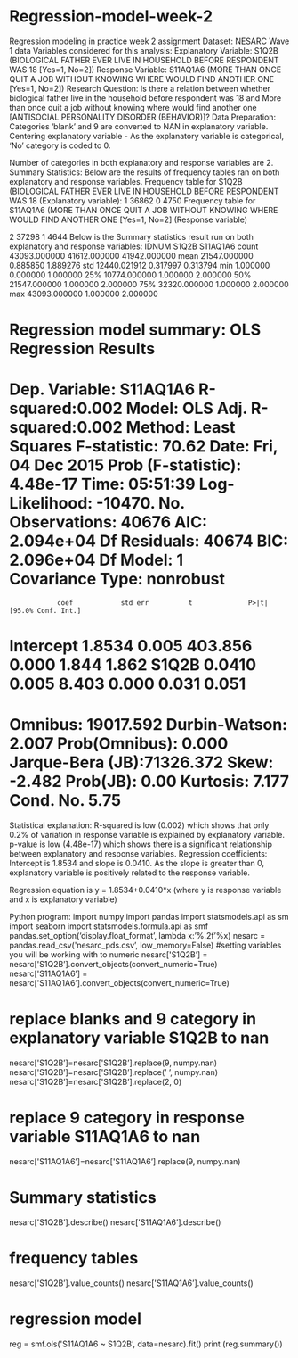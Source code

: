 # Regression-model-week-2
Regression modeling in practice week 2 assignment
Dataset: NESARC Wave 1 data
Variables considered for this analysis:
Explanatory Variable: 
S1Q2B (BIOLOGICAL FATHER EVER LIVE IN HOUSEHOLD BEFORE RESPONDENT WAS 18 [Yes=1, No=2])
Response Variable: 
S11AQ1A6 (MORE THAN ONCE QUIT A JOB WITHOUT KNOWING WHERE WOULD FIND ANOTHER ONE [Yes=1, No=2])
Research Question: 
Is there a relation between whether biological father live in the household before respondent was 18  and More than once quit a job without knowing where would find another one [ANTISOCIAL PERSONALITY DISORDER (BEHAVIOR)]?
Data Preparation:
Categories ‘blank’ and 9 are converted to NAN in explanatory variable.
Centering explanatory variable - As the explanatory variable is categorical, ‘No’ category is coded to 0.

Number of categories in both explanatory and response variables are 2.
Summary Statistics:
Below are the results of frequency tables ran on both explanatory and response variables.
Frequency table for S1Q2B (BIOLOGICAL FATHER EVER LIVE IN HOUSEHOLD BEFORE RESPONDENT WAS 18 (Explanatory variable):
1    36862 
0     4750
Frequency table for S11AQ1A6 (MORE THAN ONCE QUIT A JOB WITHOUT KNOWING WHERE WOULD FIND ANOTHER ONE  [Yes=1, No=2] (Response variable)

2    37298 
1     4644
Below is the Summary statistics result run on both explanatory and response variables:
            IDNUM             	S1Q2B        	S11AQ1A6
count  43093.000000  41612.000000  41942.000000
mean   21547.000000      0.885850      1.889276
std    12440.021912          0.317997      0.313794
min        1.000000         	0.000000       1.000000
25%    10774.000000      1.000000      2.000000
50%    21547.000000      1.000000      2.000000
75%    32320.000000      1.000000      2.000000
max    43093.000000      1.000000      2.000000

Regression model summary:
OLS Regression Results                            
=============================================================
Dep. Variable: S11AQ1A6                                   	R-squared:0.002
Model: OLS                                                         	Adj. R-squared:0.002
Method: Least Squares                                       	F-statistic: 70.62
Date: Fri, 04 Dec 2015                                        	Prob (F-statistic): 4.48e-17
Time: 05:51:39                                                    	Log-Likelihood: -10470.
No. Observations: 40676                                    	AIC: 2.094e+04
Df Residuals: 40674                                           	BIC: 2.096e+04
Df Model: 1                                         
Covariance Type: nonrobust                                         
=============================================================
                coef        	std err          t          	P>|t|      [95.0% Conf. Int.]

Intercept      1.8534      0.005    403.856      0.000        1.844     1.862
S1Q2B         0.0410     0.005      8.403        0.000         0.031     0.051
=============================================================
Omnibus: 19017.592                                            	Durbin-Watson: 2.007
Prob(Omnibus): 0.000                                          	Jarque-Bera (JB):71326.372
Skew: -2.482                                                         	Prob(JB): 0.00
Kurtosis: 7.177                                                      	Cond. No. 5.75
=============================================================
Statistical explanation:
R-squared is low (0.002) which shows that only 0.2% of variation in response variable is explained by explanatory variable.
p-value is low (4.48e-17) which shows there is a significant relationship between explanatory and response variables.
Regression coefficients: Intercept is 1.8534 and slope is 0.0410. As the slope is greater than 0, explanatory variable is positively related to the response variable. 

Regression equation is y = 1.8534+0.0410*x (where y is response variable and x is explanatory variable)


Python program:
import numpy
import pandas
import statsmodels.api as sm
import seaborn
import statsmodels.formula.api as smf
pandas.set_option(‘display.float_format’, lambda x:’%.2f’%x)
nesarc = pandas.read_csv('nesarc_pds.csv’, low_memory=False)
#setting variables you will be working with to numeric
nesarc['S1Q2B’] = nesarc['S1Q2B’].convert_objects(convert_numeric=True)
nesarc['S11AQ1A6’] = nesarc['S11AQ1A6’].convert_objects(convert_numeric=True)
# replace blanks and 9 category in explanatory variable S1Q2B to nan
nesarc['S1Q2B’]=nesarc['S1Q2B’].replace(9, numpy.nan)
nesarc['S1Q2B’]=nesarc['S1Q2B’].replace(’ ’, numpy.nan)
nesarc['S1Q2B’]=nesarc['S1Q2B’].replace(2, 0)
# replace 9 category in response variable S11AQ1A6 to nan
nesarc['S11AQ1A6’]=nesarc['S11AQ1A6’].replace(9, numpy.nan)
# Summary statistics
nesarc['S1Q2B’].describe()
nesarc['S11AQ1A6’].describe()
# frequency tables
nesarc['S1Q2B’].value_counts()
nesarc['S11AQ1A6’].value_counts()
# regression model
reg = smf.ols('S11AQ1A6 ~ S1Q2B’, data=nesarc).fit()
print (reg.summary())

